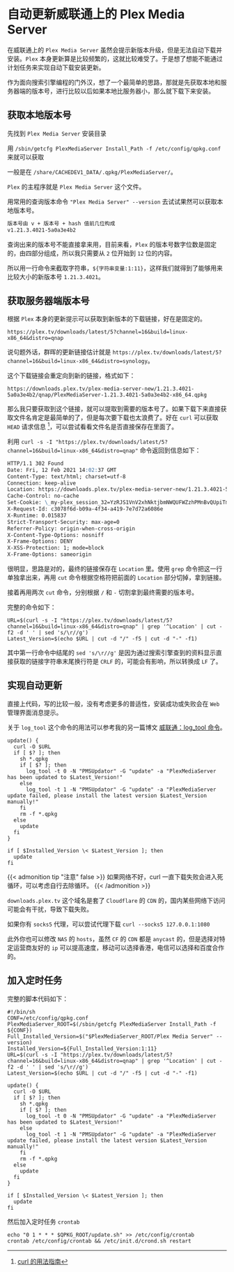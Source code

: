 # 自动更新威联通上的 Plex Media Server


在威联通上的 `Plex Media Server` 虽然会提示新版本升级，但是无法自动下载并安装。`Plex` 本身更新算是比较频繁的，这就比较难受了。于是想了想能不能通过计划任务来实现自动下载安装更新。

<!--more-->

作为面向搜索引擎编程的门外汉，想了一个最简单的思路，那就是先获取本地和服务器端的版本号，进行比较以后如果本地比服务器小，那么就下载下来安装。

## 获取本地版本号

先找到 `Plex Media Server` 安装目录

用 `/sbin/getcfg PlexMediaServer Install_Path -f /etc/config/qpkg.conf` 来就可以获取

一般是在 `/share/CACHEDEV1_DATA/.qpkg/PlexMediaServer/`。

`Plex` 的主程序就是 `Plex Media Server` 这个文件。

用常用的查询版本命令 `"Plex Media Server" --version` 去试试果然可以获取本地版本号。

```markdown
版本号由 v + 版本号 + hash 值前几位构成
v1.21.3.4021-5a0a3e4b2
```

查询出来的版本号不能直接拿来用，目前来看，`Plex` 的版本号数字位数是固定的，由四部分组成，所以我只需要从 `2` 位开始到 `12` 位的内容。

所以用一行命令来截取字符串，`${字符串变量:1:11}`，这样我们就得到了能够用来比较大小的新版本号 `1.21.3.4021`。

## 获取服务器端版本号

根据 `Plex` 本身的更新提示可以获取到新版本的下载链接，好在是固定的。

`https://plex.tv/downloads/latest/5?channel=16&build=linux-x86_64&distro=qnap`

说句题外话，群晖的更新链接估计就是 `https://plex.tv/downloads/latest/5?channel=16&build=linux-x86_64&distro=synology`。

这个下载链接会重定向到新的链接，格式如下：

`https://downloads.plex.tv/plex-media-server-new/1.21.3.4021-5a0a3e4b2/qnap/PlexMediaServer-1.21.3.4021-5a0a3e4b2-x86_64.qpkg`

那么我只要获取到这个链接，就可以提取到需要的版本号了。如果下载下来直接获取文件名肯定是最简单的了，但是每次要下载也太浪费了。好在 `curl` 可以获取 `HEAD` 请求信息 [^1]，可以尝试看看文件名是否直接保存在里面了。

利用 `curl -s -I "https://plex.tv/downloads/latest/5?channel=16&build=linux-x86_64&distro=qnap"` 命令返回到信息如下：

```markdown
HTTP/1.1 302 Found
Date: Fri, 12 Feb 2021 14:02:37 GMT
Content-Type: text/html; charset=utf-8
Connection: keep-alive
Location: https://downloads.plex.tv/plex-media-server-new/1.21.3.4021-5a0a3e4b2/qnap/PlexMediaServer-1.21.3.4021-5a0a3e4b2-x86_64.qpkg
Cache-Control: no-cache
Set-Cookie: \_my-plex_session_32=YzRJS1VnV2xhNktjbmNWQUFWZzhPMnBvQUpiTmhPQmRBZitnN3V6TG12OUE4MTNWSzNFbFJGQ3k0ZXRtNVUwdWN1UHFkZVk4SG1PUU9DVEk0clp5cUZ5bDFlbGptK0tKWVg0ellqbk0yM1dCRjBQQnlXVnViWFVWWXJGbDJZZ1p4N1YxSzR3bGp5UWwrbjM3clFQMkQ5TnBkdG4vVmQxZHhiOWN3TkpFYi9zPS0tMVlBRjd4aUM4RzBjd2xNVFNIR3ZyZz09--d412bbc6bc4aa676d1c03b9f22b49e5a5b7df4ad; path=/; HttpOnly; secure
X-Request-Id: c3078f6d-b09a-4f34-a419-7e7d72a6086e
X-Runtime: 0.015837
Strict-Transport-Security: max-age=0
Referrer-Policy: origin-when-cross-origin
X-Content-Type-Options: nosniff
X-Frame-Options: DENY
X-XSS-Protection: 1; mode=block
X-Frame-Options: sameorigin
```

很明显，思路是对的，最终的链接保存在 `Location` 里。使用 `grep` 命令把这一行单独拿出来，再用 `cut` 命令根据空格符把前面的 `Location` 部分切掉，拿到链接。

接着再用两次 `cut` 命令，分别根据 `/` 和 `-` 切割拿到最终需要的版本号。

完整的命令如下：

```shell
URL=$(curl -s -I "https://plex.tv/downloads/latest/5?channel=16&build=linux-x86_64&distro=qnap" | grep '^Location' | cut -f2 -d ' ' | sed 's/\r//g')
Latest_Version=$(echo $URL | cut -d "/" -f5 | cut -d "-" -f1)
```

其中第一行命令中结尾的 `sed 's/\r//g'` 是因为通过搜索引擎查到的资料显示直接获取的链接字符串末尾换行符是 `CRLF` 的，可能会有影响，所以转换成 `LF` 了。

## 实现自动更新

直接上代码，写的比较一般，没有考虑更多的普适性，安装成功或失败会在 `Web` 管理界面消息提示。

关于 `log_tool` 这个命令的用法可以参考我的另一篇博文 [威联通：log_tool 命令](/2020/05/qnap-logtool/)。

```shell
update() {
  curl -O $URL
  if [ $? ]; then
    sh *.qpkg
    if [ $? ]; then
      log_tool -t 0 -N "PMSUpdator" -G "update" -a "PlexMediaServer has been updated to $Latest_Version!"
    else
      log_tool -t 1 -N "PMSUpdator" -G "update" -a "PlexMediaServer update failed, please install the latest version $Latest_Version manually!"
    fi
    rm -f *.qpkg
  else
    update
  fi
}

if [ $Installed_Version \< $Latest_Version ]; then
  update
fi
```

{{< admonition tip "注意" false >}}
如果网络不好，curl 一直下载失败会进入死循环，可以考虑自行去除循环。
{{< /admonition >}}

`downloads.plex.tv` 这个域名是套了 `Cloudflare` 的 `CDN` 的，国内某些网络下访问可能会有干扰，导致下载失败。

如果你有 `socks5` 代理，可以尝试代理下载 `curl --socks5 127.0.0.1:1080`

此外你也可以修改 `NAS` 的 `hosts`，虽然 `CF` 的 `CDN` 都是 `anycast` 的，但是选择对特定运营商友好的 `ip` 可以提高速度，移动可以选择香港，电信可以选择和百度合作的。

## 加入定时任务

完整的脚本代码如下：

```shell
#!/bin/sh
CONF=/etc/config/qpkg.conf
PlexMediaServer_ROOT=$(/sbin/getcfg PlexMediaServer Install_Path -f ${CONF})
Full_Installed_Version=$("$PlexMediaServer_ROOT/Plex Media Server" --version)
Installed_Version=${Full_Installed_Version:1:11}
URL=$(curl -s -I "https://plex.tv/downloads/latest/5?channel=16&build=linux-x86_64&distro=qnap" | grep '^Location' | cut -f2 -d ' ' | sed 's/\r//g')
Latest_Version=$(echo $URL | cut -d "/" -f5 | cut -d "-" -f1)

update() {
  curl -O $URL
  if [ $? ]; then
    sh *.qpkg
    if [ $? ]; then
      log_tool -t 0 -N "PMSUpdator" -G "update" -a "PlexMediaServer has been updated to $Latest_Version!"
    else
      log_tool -t 1 -N "PMSUpdator" -G "update" -a "PlexMediaServer update failed, please install the latest version $Latest_Version manually!"
    fi
    rm -f *.qpkg
  else
    update
  fi
}

if [ $Installed_Version \< $Latest_Version ]; then
  update
fi
```

然后加入定时任务 `crontab`

```shell
echo "0 1 * * * $QPKG_ROOT/update.sh" >> /etc/config/crontab
crontab /etc/config/crontab && /etc/init.d/crond.sh restart
```

[^1]: [curl 的用法指南](https://www.ruanyifeng.com/blog/2019/09/curl-reference.html)

